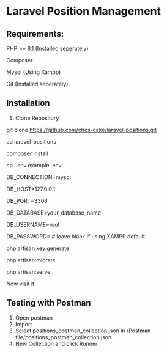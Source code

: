 # Laravel Position Management

## Requirements:

PHP >= 8.1 (Installed seperately)

Composer

Mysql (Using Xampp)

Git (Installed seperately)


## Installation

1. Clone Repository

git clone  https://github.com/ches-cake/laravel-positions.git

cd laravel-positions

composer install

cp. .env.example .env

DB_CONNECTION=mysql

DB_HOST=127.0.0.1

DB_PORT=3306

DB_DATABASE=your_database_name

DB_USERNAME=root

DB_PASSWORD=  # leave blank if using XAMPP default

php artisan key:generate

php artisan:migrate

php artisan:serve

Now visit it


## Testing with Postman

1. Open postman
2. Import
3. Select positions_postman_collection.json in /Postman file/positions_postman_collection.json
4. New Collection and click Runner
